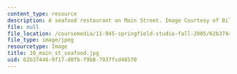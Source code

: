 ```yaml
---
content_type: resource
description: A seafood restaurant on Main Street. Image Courtesy of Bill Massaquoi.
file: null
file_location: /coursemedia/11-945-springfield-studio-fall-2005/62b374469f17d0fbf9b87937fcd465f0_10_main_st_seafood.jpg
file_type: image/jpeg
resourcetype: Image
title: 10_main_st_seafood.jpg
uid: 62b37446-9f17-d0fb-f9b8-7937fcd465f0
---
```

